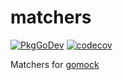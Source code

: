 # matchers

[![PkgGoDev](https://pkg.go.dev/badge/github.com/higebu/matchers)](https://pkg.go.dev/github.com/higebu/matchers)
[![codecov](https://codecov.io/gh/higebu/matchers/branch/main/graph/badge.svg?token=BjCNXyokWM)](https://codecov.io/gh/higebu/matchers)

Matchers for [gomock](https://pkg.go.dev/github.com/golang/mock/gomock)
